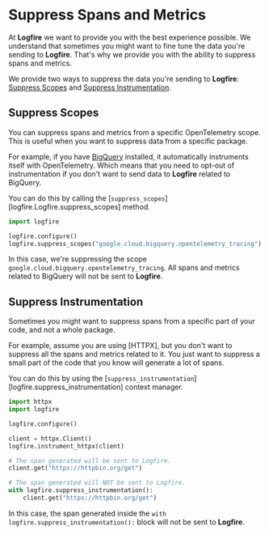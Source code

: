# Suppress Spans and Metrics

At **Logfire** we want to provide you with the best experience possible. We understand that sometimes you might want to
fine tune the data you're sending to **Logfire**. That's why we provide you with the ability to suppress spans and metrics.

We provide two ways to suppress the data you're sending to **Logfire**: [Suppress Scopes](#suppress-scopes) and
[Suppress Instrumentation](#suppress-instrumentation).

## Suppress Scopes

You can suppress spans and metrics from a specific OpenTelemetry scope.
This is useful when you want to suppress data from a specific package.

For example, if you have [BigQuery] installed, it automatically instruments itself with OpenTelemetry.
Which means that you need to opt-out of instrumentation if you don't want to send data to **Logfire** related to BigQuery.

You can do this by calling the [`suppress_scopes`][logfire.Logfire.suppress_scopes] method.

```py
import logfire

logfire.configure()
logfire.suppress_scopes("google.cloud.bigquery.opentelemetry_tracing")
```

In this case, we're suppressing the scope `google.cloud.bigquery.opentelemetry_tracing`.
All spans and metrics related to BigQuery will not be sent to **Logfire**.

## Suppress Instrumentation

Sometimes you might want to suppress spans from a specific part of your code, and not a whole package.

For example, assume you are using [HTTPX], but you don't want to suppress all the spans and metrics related to it.
You just want to suppress a small part of the code that you know will generate a lot of spans.

You can do this by using the [`suppress_instrumentation`][logfire.suppress_instrumentation] context manager.

```py
import httpx
import logfire

logfire.configure()

client = httpx.Client()
logfire.instrument_httpx(client)

# The span generated will be sent to Logfire.
client.get("https://httpbin.org/get")

# The span generated will NOT be sent to Logfire.
with logfire.suppress_instrumentation():
    client.get("https://httpbin.org/get")
```

In this case, the span generated inside the `with logfire.suppress_instrumentation():` block will not be sent to **Logfire**.

[BigQuery]: ../integrations/databases/bigquery.md
